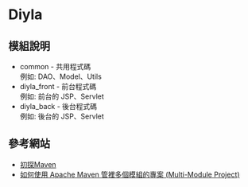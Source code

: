 # Diyla

## 模組說明

- common - 共用程式碼  
  例如: DAO、Model、Utils
- diyla_front - 前台程式碼  
  例如: 前台的 JSP、Servlet
- diyla_back - 後台程式碼  
  例如: 後台的 JSP、Servlet

## 參考網站

- [初探Maven](https://coffee0127.notion.site/Maven-785d9e8ddf2c42e2997606dab276ecfe)
- [如何使用 Apache Maven 管裡多個模組的專案 (Multi-Module Project)](https://blog.miniasp.com/post/2022/09/13/Multi-Module-Project-with-Apache-Maven)
